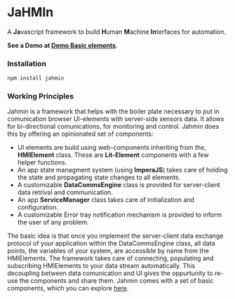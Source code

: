 # JaHMIn
A **Ja**vascript framework to build **H**uman **M**achine **In**terfaces for automation.

**See a Demo at [Demo Basic elements](https://js-hmi.github.io/jmn-basic-elements/demo)**.

### Installation 

```js
npm install jahmin
```

### Working Principles

Jahmin is a framework that helps with the boiler plate necessary to put in comunication browser UI-elements 
with server-side sensors data. It allows for bi-directional comunications, for monitoring and control.
Jahmin does this by offering an opinionated set of components:

- UI elements are build using web-components inheriting from the, **HMIElement** class. These are **Lit-Element** components
with a few helper functions. 
- An app state managment system (using **ImperaJS**) takes care of holding the state and propagating state changes to all elements.
- A customizable **DataCommsEngine** class is provided for server-client data retrival and communication. 
- An app **ServiceManager** class takes care of initialization and configuration.
- A customizable Error tray notification mechanism is provided to inform the user of any problem.

The basic idea is that once you implement the server-client data exchange protocol of your application within the DataCommsEngine class,
all data points, the variables of your system, are accessible by name from the HMIElements. The framework takes care of connecting, 
populating and subscribing HMIElements to your data stream automatically. This decoupling between data comunication and UI 
gives the oppurtunity to re-use the components and share them. 
Jahmin comes with a set of basic components, which you can explore [here](https://js-hmi.github.io/jmn-basic-elements/demo).







